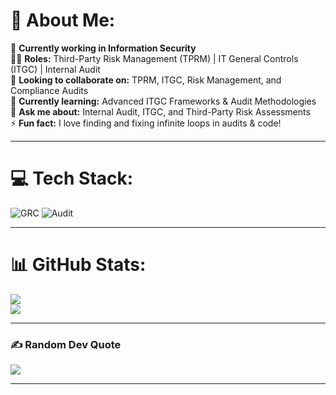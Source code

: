 # 💫 About Me:
🔭 **Currently working in Information Security**  
👨‍💻 **Roles:** Third-Party Risk Management (TPRM) | IT General Controls (ITGC) | Internal Audit  
👯 **Looking to collaborate on:** TPRM, ITGC, Risk Management, and Compliance Audits  
🌱 **Currently learning:** Advanced ITGC Frameworks & Audit Methodologies  
💬 **Ask me about:** Internal Audit, ITGC, and Third-Party Risk Assessments  
⚡ **Fun fact:** I love finding and fixing infinite loops in audits & code!  

---

# 💻 Tech Stack: 
![GRC](https://img.shields.io/badge/GRC-Compliance-green?style=for-the-badge) 
![Audit](https://img.shields.io/badge/Audit-Risk-red?style=for-the-badge)  

---

# 📊 GitHub Stats:
![](https://github-readme-stats.vercel.app/api?username=vamsi8500&theme=dark&hide_border=false&include_all_commits=false&count_private=false)  
![](https://github-readme-streak-stats.herokuapp.com/?user=vamsi8500&theme=dark&hide_border=false)  

---

### ✍️ Random Dev Quote
![](https://quotes-github-readme.vercel.app/api?type=horizontal&theme=radical)  

---

